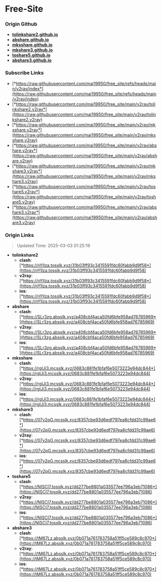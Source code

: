 # Free-Site

### Origin Github

- [**tolinkshare2.github.io**](https://github.com/tolinkshare2/tolinkshare2.github.io)
- [**abshare.github.io**](https://github.com/abshare/abshare.github.io)
- [**mksshare.github.io**](https://github.com/mksshare/mksshare.github.io)
- [**mkshare3.github.io**](https://github.com/mkshare3/mkshare3.github.io)
- [**toshare5.github.io**](https://github.com/toshare5/toshare5.github.io)
- [**abshare3.github.io**](https://github.com/abshare3/abshare3.github.io)

### Subscribe Links

- [*https://raw.githubusercontent.com/mai19950/free_site/refs/heads/main/v2ray/index*](https://raw.githubusercontent.com/mai19950/free_site/refs/heads/main/v2ray/index)
- [*https://raw.githubusercontent.com/mai19950/free_site/main/v2ray/tolinkshare2.v2ray*](https://raw.githubusercontent.com/mai19950/free_site/main/v2ray/tolinkshare2.v2ray)
- [*https://raw.githubusercontent.com/mai19950/free_site/main/v2ray/mksshare.v2ray*](https://raw.githubusercontent.com/mai19950/free_site/main/v2ray/mksshare.v2ray)
- [*https://raw.githubusercontent.com/mai19950/free_site/main/v2ray/abshare.v2ray*](https://raw.githubusercontent.com/mai19950/free_site/main/v2ray/abshare.v2ray)
- [*https://raw.githubusercontent.com/mai19950/free_site/main/v2ray/mkshare3.v2ray*](https://raw.githubusercontent.com/mai19950/free_site/main/v2ray/mkshare3.v2ray)
- [*https://raw.githubusercontent.com/mai19950/free_site/main/v2ray/toshare5.v2ray*](https://raw.githubusercontent.com/mai19950/free_site/main/v2ray/toshare5.v2ray)
- [*https://raw.githubusercontent.com/mai19950/free_site/main/v2ray/abshare3.v2ray*](https://raw.githubusercontent.com/mai19950/free_site/main/v2ray/abshare3.v2ray)

### Origin Links

> Updated Time: 2025-03-03 01:25:19

- **tolinkshare2**
  - **clash**: [*https://nYIlza.tosslk.xyz/31b03ff93c3415591fdc60fabb9d9f58*](https://nYIlza.tosslk.xyz/31b03ff93c3415591fdc60fabb9d9f58)
  - **v2ray**: [*https://nYIlza.tosslk.xyz/31b03ff93c3415591fdc60fabb9d9f58*](https://nYIlza.tosslk.xyz/31b03ff93c3415591fdc60fabb9d9f58)
  - **ios**: [*https://nYIlza.tosslk.xyz/31b03ff93c3415591fdc60fabb9d9f58*](https://nYIlza.tosslk.xyz/31b03ff93c3415591fdc60fabb9d9f58)
- **abshare**
  - **clash**: [*https://SLr3zg.absslk.xyz/a408cbf4aca50fd6bfe958ad76785969*](https://SLr3zg.absslk.xyz/a408cbf4aca50fd6bfe958ad76785969)
  - **v2ray**: [*https://SLr3zg.absslk.xyz/a408cbf4aca50fd6bfe958ad76785969*](https://SLr3zg.absslk.xyz/a408cbf4aca50fd6bfe958ad76785969)
  - **ios**: [*https://SLr3zg.absslk.xyz/a408cbf4aca50fd6bfe958ad76785969*](https://SLr3zg.absslk.xyz/a408cbf4aca50fd6bfe958ad76785969)
- **mksshare**
  - **clash**: [*https://rgIJi3.mcsslk.xyz/0683c881fe1bfaf6e5073223e94dc844*](https://rgIJi3.mcsslk.xyz/0683c881fe1bfaf6e5073223e94dc844)
  - **v2ray**: [*https://rgIJi3.mcsslk.xyz/0683c881fe1bfaf6e5073223e94dc844*](https://rgIJi3.mcsslk.xyz/0683c881fe1bfaf6e5073223e94dc844)
  - **ios**: [*https://rgIJi3.mcsslk.xyz/0683c881fe1bfaf6e5073223e94dc844*](https://rgIJi3.mcsslk.xyz/0683c881fe1bfaf6e5073223e94dc844)
- **mkshare3**
  - **clash**: [*https://07v2pG.mcsslk.xyz/8357cbe93d6edf797ea8cfdd31c99ae6*](https://07v2pG.mcsslk.xyz/8357cbe93d6edf797ea8cfdd31c99ae6)
  - **v2ray**: [*https://07v2pG.mcsslk.xyz/8357cbe93d6edf797ea8cfdd31c99ae6*](https://07v2pG.mcsslk.xyz/8357cbe93d6edf797ea8cfdd31c99ae6)
  - **ios**: [*https://07v2pG.mcsslk.xyz/8357cbe93d6edf797ea8cfdd31c99ae6*](https://07v2pG.mcsslk.xyz/8357cbe93d6edf797ea8cfdd31c99ae6)
- **toshare5**
  - **clash**: [*https://NISCI7.tosslk.xyz/dd277be8801a035577ee796a3eb71086*](https://NISCI7.tosslk.xyz/dd277be8801a035577ee796a3eb71086)
  - **v2ray**: [*https://NISCI7.tosslk.xyz/dd277be8801a035577ee796a3eb71086*](https://NISCI7.tosslk.xyz/dd277be8801a035577ee796a3eb71086)
  - **ios**: [*https://NISCI7.tosslk.xyz/dd277be8801a035577ee796a3eb71086*](https://NISCI7.tosslk.xyz/dd277be8801a035577ee796a3eb71086)
- **abshare3**
  - **clash**: [*https://tM67Lz.absslk.xyz/0b071a761783758a51ff5ce589c8c970*](https://tM67Lz.absslk.xyz/0b071a761783758a51ff5ce589c8c970)
  - **v2ray**: [*https://tM67Lz.absslk.xyz/0b071a761783758a51ff5ce589c8c970*](https://tM67Lz.absslk.xyz/0b071a761783758a51ff5ce589c8c970)
  - **ios**: [*https://tM67Lz.absslk.xyz/0b071a761783758a51ff5ce589c8c970*](https://tM67Lz.absslk.xyz/0b071a761783758a51ff5ce589c8c970)
